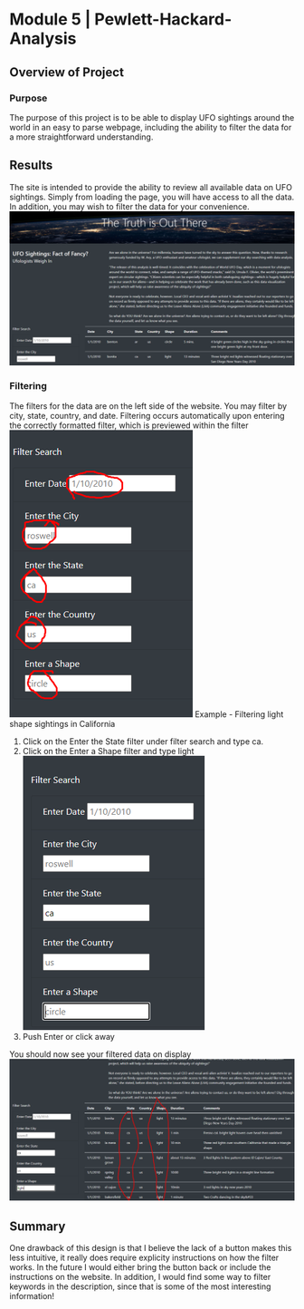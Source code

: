 
# Module 5 |  Pewlett-Hackard-Analysis
## Overview of Project
### Purpose
The purpose of this project is to be able to display UFO sightings around the world in an easy to parse webpage, including the ability to filter the data for a more straightforward understanding.

## Results
The site is intended to  provide the ability to review all available data on UFO sightings.  Simply from loading the page, you will have access to all the data.  In addition, you may wish to filter the data for your convenience.
![enter image description here](https://raw.githubusercontent.com/Andres-T-Hernandez/UFOs/main/Resources/Image_1.png)
### Filtering
The filters for the data are on the left side of the website.  You may filter by city, state, country, and date.  Filtering occurs automatically upon entering the correctly formatted filter, which is previewed within the filter
![\[img\]](https://raw.githubusercontent.com/Andres-T-Hernandez/UFOs/main/Resources/Image_2.png)
Example - Filtering light shape sightings in California

 1. Click on the Enter the State filter under filter search and type ca.
 2. Click on the Enter a Shape filter and type light
 ![\[img\]](https://raw.githubusercontent.com/Andres-T-Hernandez/UFOs/main/Resources/Image_3.png)
 3. Push Enter or click away
 
 You should now see your filtered data on display
![\[img\]](https://raw.githubusercontent.com/Andres-T-Hernandez/UFOs/main/Resources/Image_4.png)

## Summary
One drawback of this design is that I believe the lack of a button makes this less intuitive, it really does require explicity instructions on how the filter works.  In the future I would either bring the button back or include the instructions on the website.  In addition, I would find some way to filter keywords in the description, since that is some of the most interesting information!